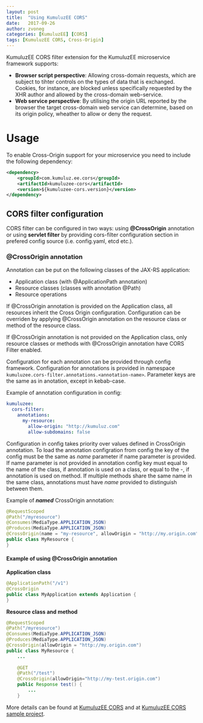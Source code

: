 ```yaml
---
layout: post
title:  "Using KumuluzEE CORS"
date:   2017-09-26
author: zvoneg
categories: [KumuluzEE] [CORS]
tags: [KumuluzEE CORS, Cross-Origin]
---
```


KumuluzEE CORS filter extension for the KumuluzEE microservice framework supports:

* **Browser script perspective**: Allowing cross-domain requests, which are subject to tihter controls on the types of data that is exchanged.
  Cookies, for instance, are blocked unless specifically requested by the XHR author and allowed by the cross-domain web-service.
* **Web service perspective**: By utilising the origin URL reported by the browser the target cross-domain web service can determine, based 
 on its origin policy, wheather to allow or deny the request.
 
# Usage

To enable Cross-Origin support for your microservice you need to include the following dependency:
```xml
<dependency>
    <groupId>com.kumuluz.ee.cors</groupId>
    <artifactId>kumuluzee-cors</artifactId>
    <version>${kumuluzee-cors.version}</version>
</dependency>
```

## CORS filter configuration

CORS filter can be configured in two ways: using **@CrossOrigin** annotation 
or using **servlet filter** by providing cors-filter configuration section in prefered config source (i.e. config.yaml, etcd etc.).


### @CrossOrigin annotation

Annotation can be put on the following classes of the JAX-RS application: 
* Application class (with @ApplicationPath annotation)
* Resource classes (classes with annotation @Path)
* Resource operations

If @CrossOrigin annotation is provided on the Application class, all resources inherit the Cross Origin configuration. Configuration can 
be overriden by applying @CrossOrigin annotation on the resource class or method of the resource class.

If @CrossOrigin annotation is not provided on the Application class, only resource classes or methods with @CrossOrigin annotation have CORS Filter 
enabled.


Configuration for each annotation can be provided through config framework. Configuration for annotations is provided in namespace ```kumuluzee.cors-filter.annotations.<annotation-name>```. 
Parameter keys are the same as in anotation, except in kebab-case.

Example of annotation configuration in config:
```yaml
kumuluzee:
  cors-filter:
    annotations:
      my-resource:
        allow-origin: "http://kumuluz.com"
        allow-subdomains: false
```

Configuration in config takes priority over values defined in CrossOrigin annotation. To load the annotation configration from config the key of the config must be the same as *name* parameter if name parameter is provided.
If name parameter is not provided in annotation config key must equal to the name of the class, if annotation is used on a class, or equal to the <name of class>-<name of method>, if annotation is used on method. 
If multiple methods share the same name in the same class, annotations must have *name* provided to distinguish between them.

Example of ***named*** CrossOrigin annotation:

```java
@RequestScoped
@Path("/myresource")
@Consumes(MediaType.APPLICATION_JSON)
@Produces(MediaType.APPLICATION_JSON)
@CrossOrigin(name = "my-resource", allowOrigin = "http://my.origin.com")
public class MyResource {
}
```

#### Example of using @CrossOrigin annotation

**Application class**

```java
@ApplicationPath("/v1")
@CrossOrigin
public class MyApplication extends Application {
}
```

**Resource class and method**

```java
@RequestScoped
@Path("/myresource")
@Consumes(MediaType.APPLICATION_JSON)
@Produces(MediaType.APPLICATION_JSON)
@CrossOrigin(allowOrigin = "http://my.origin.com")
public class MyResource {
    ...
    
    @GET
    @Path("/test")
    @CrossOrigin(allowOrigin="http://my-test.origin.com")
    public Response test() {
        ...
    }
```

More details can be found at [KumuluzEE CORS](https://github.com/kumuluz/kumuluzee-cors/blob/master/README.md) and at [KumuluzEE CORS sample project](https://github.com/kumuluz/kumuluzee-samples/tree/master/kumuluzee-cors).
